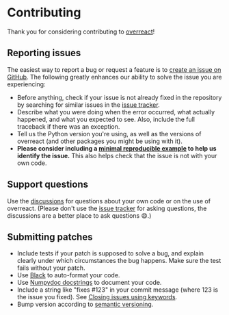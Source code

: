 # Contributing

Thank you for considering contributing to
[overreact](https://geem-lab.github.io/overreact-guide/)!

## Reporting issues

The easiest way to report a bug or request a feature is to
[create an issue on GitHub](http://github.com/geem-lab/overreact/issues). The
following greatly enhances our ability to solve the issue you are experiencing:

-   Before anything, check if your issue is not already fixed in the repository
    by searching for similar issues in the
    [issue tracker](http://github.com/geem-lab/overreact/issues).
-   Describe what you were doing when the error occurred, what actually
    happened, and what you expected to see. Also, include the full traceback if
    there was an exception.
-   Tell us the Python version you're using, as well as the versions of
    overreact (and other packages you might be using with it).
-   **Please consider including a
    [minimal reproducible example](https://stackoverflow.com/help/minimal-reproducible-example)
    to help us identify the issue.** This also helps check that the issue is not
    with your own code.

## Support questions

Use the [discussions](https://github.com/geem-lab/overreact/discussions) for
questions about your own code or on the use of overreact. (Please don't use the
[issue tracker](https://github.com/geem-lab/overreact/issues) for asking
questions, the discussions are a better place to ask questions 😄.)

## Submitting patches

-   Include tests if your patch is supposed to solve a bug, and explain clearly
    under which circumstances the bug happens. Make sure the test fails without
    your patch.
-   Use [Black](https://black.readthedocs.io/) to auto-format your code.
-   Use
    [Numpydoc docstrings](https://numpydoc.readthedocs.io/en/latest/format.html)
    to document your code.
-   Include a string like "fixes #123" in your commit message (where 123 is the
    issue you fixed). See
    [Closing issues using keywords](https://help.github.com/articles/creating-a-pull-request/).
-   Bump version according to [semantic versioning](https://semver.org/).
